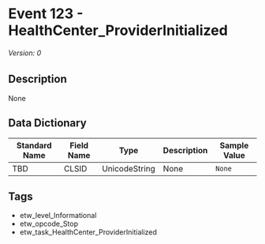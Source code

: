 # Event 123 - HealthCenter_ProviderInitialized
###### Version: 0

## Description
None

## Data Dictionary
|Standard Name|Field Name|Type|Description|Sample Value|
|---|---|---|---|---|
|TBD|CLSID|UnicodeString|None|`None`|

## Tags
* etw_level_Informational
* etw_opcode_Stop
* etw_task_HealthCenter_ProviderInitialized
